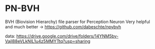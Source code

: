 # PN-BVH
BVH (Biovision Hierarchy) file parser for Perception Neuron
Very helpful and much better -> https://github.com/dabeschte/npybvh

data: https://drive.google.com/drive/folders/14YNM5bv-Vajl88eVLkNlL1u4z5MMYTtq?usp=sharing